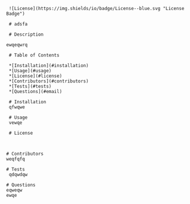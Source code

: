 
     ![License](https://img.shields/io/badge/License--blue.svg "License Badge")
     
     # adsfa

     # Description
    
    ewqeqwrq

     # Table of Contents

     *[Installation](#installation)
     *[Usage](#usage)
     *[License](#license)
     *[Contributors](#contributors)
     *[Tests](#tests)
     *[Questions](#email)

     # Installation
     qfwqwe

     # Usage
     vewqe

     # License
    
    
    
    # Contributors
    weqfqfq
     
    # Tests
     qdqwdqw
    
    # Questions
    eqweqw 
    ewqe 
  